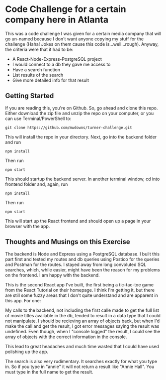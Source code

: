 Code Challenge for a certain company here in Atlanta
====================================================

This was a code challenge I was given for a certain media company that will go un-named because I don't want anyone copying my stuff for the challenge (Haha! Jokes on them cause this code is...well...rough). Anyway, the criteria were that it had to be:

+ A React-Node-Express-PostgreSQL project
+ I would connect to a db they gave me access to
+ Have a search function
+ List results of the search
+ Give more detailed info for that result

Getting Started
-----------------

If you are reading this, you're on Github. So, go ahead and clone this repo. Either download the zip file and unzip the repo on your computer, or you can use Terminal/PowerShell to:

```git clone https://github.com/mwdowns/turner-challenge.git```

This will install the repo in your directory. Next, go into the backend folder and run

```npm install```

Then run 

```npm start```

This should startup the backend server. In another terminal window, cd into frontend folder and, again, run 

```npm install```

Then run

```npm start```

This will start up the React frontend and should open up a page in your browser with the app.

Thoughts and Musings on this Exercise
-------------------------------------

The backend is Node and Express using a PostgreSQL database. I built this part first and tested my routes and db queries using Postico for the queries and Postman for the routes. I stayed away from long convoluted SQL searches, which, while easier, might have been the reason for my problems on the frontend. I am happy with the backend.

This is the second React app I've built, the first being a tic-tac-toe game from the React Tutorial on their homepage. I think I'm getting it, but there are still some fuzzy areas that I don't quite understand and are apparent in this app. For one:

My calls to the backend, not including the first calle made to get the full list of movie titles available in the db, tended to result in a data type that I could not manipulate. I should be recieving an array of objects back, but when I'd make the call and get the result, I got error messages saying the result was undefined. Even though, when I "console logged" the result, I could see the array of objects with the correct information in the console.

This lead to great headaches and much time wasted that I could have used polishing up the app.

The search is also very rudimentary. It searches exactly for what you type in. So if you type in "annie" it will not return a result like "Annie Hall". You must type in the full name to get the result.